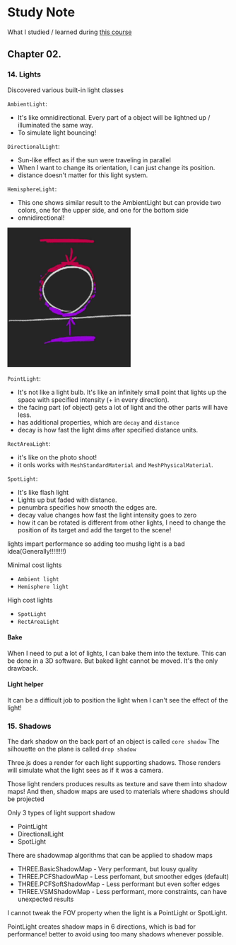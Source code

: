 # Study Note

What I studied / learned during [this course](https://threejs-journey.com)

## Chapter 02.

### 14. Lights
Discovered various built-in light classes

`AmbientLight`:
- It's like omnidirectional. Every part of a object will be lightned up / illuminated the same way.
- To simulate light bouncing!

`DirectionalLight`:
- Sun-like effect as if the sun were traveling in parallel
- When I want to change its orientation, I can just change its position.
- distance doesn't matter for this light system.

`HemisphereLight`:
- This one shows similar result to the AmbientLight but can provide two colors, one for the upper side, and one for the bottom side
- omnidirectional!

![HemisphereLight](./images/hemisphere-light.png)

`PointLight`:
- It's not like a light bulb. It's like an infinitely small point that lights up the space with specified intensity (+ in every direction).
- the facing part (of object) gets a lot of light and the other parts will have less.
- has additional properties, which are `decay` and `distance`
- decay is how fast the light dims after specified distance units.

`RectAreaLight`:
- it's like on the photo shoot!
- it onls works with `MeshStandardMaterial` and `MeshPhysicalMaterial`.


`SpotLight`:
- It's like flash light
- Lights up but faded with distance.
- penumbra specifies how smooth the edges are.
- decay value changes how fast the light intensity goes to zero
- how it can be rotated is different from other lights, I need to change the position of its target and add the target to the scene!

lights impart performance so adding too mushg light is a bad idea(Generally!!!!!!!!)

Minimal cost lights
- `Ambient light`
- `Hemisphere light`

High cost lights
- `SpotLight`
- `RectAreaLight`

#### Bake
When I need to put a lot of lights, I can bake them into the texture.
This can be done in a 3D software. But baked light cannot be moved. It's the only drawback.

#### Light helper
It can be a difficult job to position the light when I can't see the effect of the light!

### 15. Shadows
The dark shadow on the back part of an object is called `core shadow`
The silhouette on the plane is called `drop shadow`

Three.js does a render for each light supporting shadows. Those renders will simulate what the light sees as if it was a camera.

Those light renders produces results as texture and save them into shadow maps!
And then, shadow maps are used to materials where shadows should be projected

Only 3 types of light support shadow
- PointLight
- DirectionalLight
- SpotLight

There are shadowmap algorithms that can be applied to shadow maps
- THREE.BasicShadowMap - Very performant, but lousy quality
- THREE.PCFShadowMap - Less perfomant, but smoother edges (default)
- THREE.PCFSoftShadowMap - Less performant but even softer edges
- THREE.VSMShadowMap - Less performant, more constraints, can have unexpected results

I cannot tweak the FOV property when the light is a PointLight or SpotLight.

PointLight creates shadow maps in 6 directions, which is bad for performance!
better to avoid using too many shadows whenever possible.
